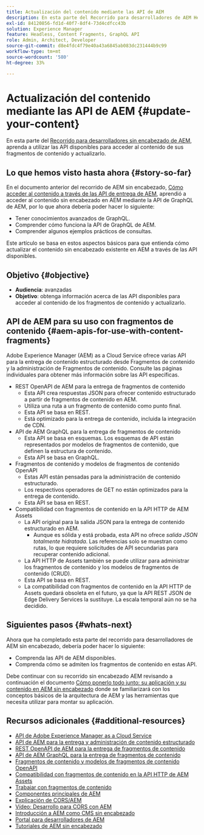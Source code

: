 ```yaml
---
title: Actualización del contenido mediante las API de AEM
description: En esta parte del Recorrido para desarrolladores de AEM Headless, aprenda a utilizar las API disponibles para acceder y actualizar el contenido de los fragmentos de contenido.
exl-id: 84120856-fd1d-40f7-8df4-73d4cdfcc43b
solution: Experience Manager
feature: Headless, Content Fragments, GraphQL API
role: Admin, Architect, Developer
source-git-commit: d8e4fdc4f79e40a43a6845ab083dc231444b9c99
workflow-type: tm+mt
source-wordcount: '580'
ht-degree: 33%

---
```


# Actualización del contenido mediante las API de AEM {#update-your-content}

En esta parte del [Recorrido para desarrolladores sin encabezado de AEM](overview.md), aprenda a utilizar las API disponibles para acceder al contenido de sus fragmentos de contenido y actualizarlo.

## Lo que hemos visto hasta ahora {#story-so-far}

En el documento anterior del recorrido de AEM sin encabezado, [Cómo acceder al contenido a través de las API de entrega de AEM](access-your-content.md), aprendió a acceder al contenido sin encabezado en AEM mediante la API de GraphQL de AEM, por lo que ahora debería poder hacer lo siguiente:

* Tener conocimientos avanzados de GraphQL.
* Comprender cómo funciona la API de GraphQL de AEM.
* Comprender algunos ejemplos prácticos de consultas.

Este artículo se basa en estos aspectos básicos para que entienda cómo actualizar el contenido sin encabezado existente en AEM a través de las API disponibles.

## Objetivo {#objective}

* **Audiencia**: avanzadas
* **Objetivo**: obtenga información acerca de las API disponibles para acceder al contenido de los fragmentos de contenido y actualizarlo.

## API de AEM para su uso con fragmentos de contenido {#aem-apis-for-use-with-content-fragments}

Adobe Experience Manager (AEM) as a Cloud Service ofrece varias API para la entrega de contenido estructurado desde Fragmentos de contenido y la administración de Fragmentos de contenido. Consulte las páginas individuales para obtener más información sobre las API específicas.

* REST OpenAPI de AEM para la entrega de fragmentos de contenido
   * Esta API crea respuestas JSON para ofrecer contenido estructurado a partir de fragmentos de contenido en AEM.
   * Utiliza una ruta a un fragmento de contenido como punto final.
   * Esta API se basa en REST.
   * Está optimizado para la entrega de contenido, incluida la integración de CDN.
* API de AEM GraphQL para la entrega de fragmentos de contenido
   * Esta API se basa en esquemas. Los esquemas de API están representados por modelos de fragmentos de contenido, que definen la estructura de contenido.
   * Esta API se basa en GraphQL.
* Fragmentos de contenido y modelos de fragmentos de contenido OpenAPI
   * Estas API están pensadas para la administración de contenido estructurado.
   * Los respectivos operadores de GET no están optimizados para la entrega de contenido.
   * Esta API se basa en REST.
* Compatibilidad con fragmentos de contenido en la API HTTP de AEM Assets
   * La API original para la salida JSON para la entrega de contenido estructurado en AEM.
      * Aunque es sólida y está probada, esta API no ofrece *salida JSON totalmente hidratada*. Las referencias solo se muestran como rutas, lo que requiere solicitudes de API secundarias para recuperar contenido adicional.
   * La API HTTP de Assets también se puede utilizar para administrar los fragmentos de contenido y los modelos de fragmentos de contenido (CRUD).
   * Esta API se basa en REST.
   * La compatibilidad con fragmentos de contenido en la API HTTP de Assets quedará obsoleta en el futuro, ya que la API REST JSON de Edge Delivery Services la sustituye. La escala temporal aún no se ha decidido.

## Siguientes pasos {#whats-next}

Ahora que ha completado esta parte del recorrido para desarrolladores de AEM sin encabezado, debería poder hacer lo siguiente:

* Comprenda las API de AEM disponibles.
* Comprenda cómo se admiten los fragmentos de contenido en estas API.

Debe continuar con su recorrido sin encabezado AEM revisando a continuación el documento [Cómo ponerlo todo junto: su aplicación y su contenido en AEM sin encabezado](put-it-all-together.md) donde se familiarizará con los conceptos básicos de la arquitectura de AEM y las herramientas que necesita utilizar para montar su aplicación.

## Recursos adicionales {#additional-resources}

* [API de Adobe Experience Manager as a Cloud Service](https://developer.adobe.com/experience-cloud/experience-manager-apis/)
* [API de AEM para la entrega y administración de contenido estructurado](/help/headless/apis-headless-and-content-fragments.md)
* [REST OpenAPI de AEM para la entrega de fragmentos de contenido](/help/headless/aem-rest-openapi-content-fragment-delivery.md)
* [API de AEM GraphQL para la entrega de fragmentos de contenido](/help/headless/graphql-api/content-fragments.md)
* [Fragmentos de contenido y modelos de fragmentos de contenido OpenAPI](/help/headless/content-fragment-openapis.md)
* [Compatibilidad con fragmentos de contenido en la API HTTP de AEM Assets](/help/assets/content-fragments/assets-api-content-fragments.md)
* [Trabajar con fragmentos de contenido](/help/sites-cloud/administering/content-fragments/overview.md)
* [Componentes principales de AEM](https://experienceleague.adobe.com/docs/experience-manager-core-components/using/introduction.html?lang=es)
* [Explicación de CORS/AEM](https://helpx.adobe.com/experience-manager/kt/platform-repository/using/cors-security-article-understand.html?lang=es)
* [Vídeo: Desarrollo para CORS con AEM](https://helpx.adobe.com/experience-manager/kt/platform-repository/using/cors-security-technical-video-develop.html?lang=es)
* [Introducción a AEM como CMS sin encabezado](/help/headless/introduction.md)
* [Portal para desarrolladores de AEM](https://experienceleague.adobe.com/landing/experience-manager/headless/developer.html?lang=es)
* [Tutoriales de AEM sin encabezado](https://experienceleague.adobe.com/docs/experience-manager-learn/getting-started-with-aem-headless/overview.html?lang=es)
